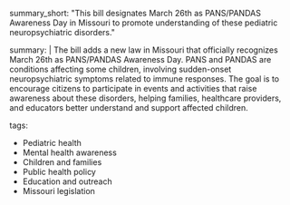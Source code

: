 summary_short: "This bill designates March 26th as PANS/PANDAS Awareness Day in Missouri to promote understanding of these pediatric neuropsychiatric disorders."

summary: |
  The bill adds a new law in Missouri that officially recognizes March 26th as PANS/PANDAS Awareness Day. PANS and PANDAS are conditions affecting some children, involving sudden-onset neuropsychiatric symptoms related to immune responses. The goal is to encourage citizens to participate in events and activities that raise awareness about these disorders, helping families, healthcare providers, and educators better understand and support affected children.

tags:
  - Pediatric health
  - Mental health awareness
  - Children and families
  - Public health policy
  - Education and outreach
  - Missouri legislation
